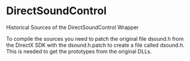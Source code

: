 # DirectSoundControl
Historical Sources of the DirectSoundControl Wrapper

To compile the sources you need to patch the original file dsound.h from the DirectX SDK with the dsound.h.patch to create 
a file called dsound.h. This is needed to get the prototypes from the original DLLs.
